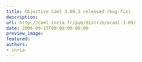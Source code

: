 ```yaml
---
title: Objective Caml 3.09.3 released (bug-fix)
description:
url: http://caml.inria.fr/pub/distrib/ocaml-3.09/
date: 2006-09-15T00:00:00-00:00
preview_image:
featured:
authors:
- inria
---
```



